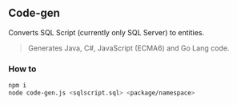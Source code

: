 ## Code-gen

Converts SQL Script (currently only SQL Server) to entities.  

> Generates Java, C#, JavaScript (ECMA6) and Go Lang code.

### How to
```sh
npm i
node code-gen.js <sqlscript.sql> <package/namespace>
```
